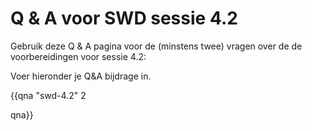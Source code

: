 # Q & A voor SWD sessie 4.2

Gebruik deze Q & A pagina voor de (minstens twee) vragen over de de voorbereidingen voor sessie 4.2:

Voer hieronder je Q&A bijdrage in.

{{qna "swd-4.2" 2

qna}}